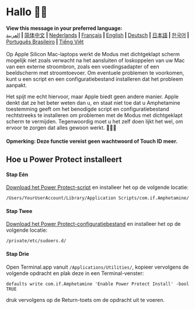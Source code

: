 # Hallo 👋🏼
<b>View this message in your preferred language:</b><br><a href="https://x74353.github.io/Amphetamine-Power-Protect/Localized/PowerProtectInstall_Arabic.html">العربية</a><b> | </b><a href="https://x74353.github.io/Amphetamine-Power-Protect/Localized/PowerProtectInstall_ChineseSimplified.html">简体中文<a><b> | </b><a href="https://x74353.github.io/Amphetamine-Power-Protect/Localized/PowerProtectInstall_Dutch.html">Nederlands</a><b> | </b><a href="https://x74353.github.io/Amphetamine-Power-Protect/Localized/PowerProtectInstall_French.html">Français</a><b> | </b><a href="https://x74353.github.io/Amphetamine-Power-Protect/">English</a><b> | </b><a href="https://x74353.github.io/Amphetamine-Power-Protect/Localized/PowerProtectInstall_German.html">Deutsch</a><b> | </b><a href="https://x74353.github.io/Amphetamine-Power-Protect/Localized/PowerProtectInstall_Japanese.html">日本語</a><b> | </b><a href="https://x74353.github.io/Amphetamine-Power-Protect/Localized/PowerProtectInstall_Korean.html">한국어</a><b> | </b><a href="https://x74353.github.io/Amphetamine-Power-Protect/Localized/PowerProtectInstall_Portuguese.html">Português Brasileiro</a><b> | </b><a href="https://x74353.github.io/Amphetamine-Power-Protect/Localized/PowerProtectInstall_Vietnamese.html">Tiếng Việt</a>
<br><br>
Op Apple Silicon Mac-laptops werkt de Modus met dichtgeklapt scherm mogelijk niet zoals verwacht na het aansluiten of loskoppelen van uw Mac van een externe stroombron, zoals een voedingsadapter of een beeldscherm met stroomtoevoer. Om eventuele problemen te voorkomen, kunt u een script en een configuratiebestand installeren dat het probleem aanpakt.

Het spijt me echt hiervoor, maar Apple biedt geen andere manier. Apple denkt dat ze het beter weten dan u, en staat niet toe dat u Amphetamine toestemming geeft om het benodigde script en configuratiebestand rechtstreeks te installeren om problemen met de Modus met dichtgeklapt scherm te vermijden. Tegenwoordig moet u het zelf doen lijkt het wel, om ervoor te zorgen dat alles gewoon werkt. 🔨💪🏼

<h4>Opmerking: Deze functie vereist geen wachtwoord of Touch ID meer.</h4>

## Hoe u Power Protect installeert

<h4>Stap Eén</h4>
<a href="https://raw.githubusercontent.com/x74353/Amphetamine/master/Files/PowerProtect_Script.zip">Download het Power Protect-script</a> en installeer het op de volgende locatie:<br>

```
/Users/YourUserAccount/Library/Application Scripts/com.if.Amphetamine/
```

<h4>Stap Twee</h4>

<a href="https://raw.githubusercontent.com/x74353/Amphetamine/master/Files/PowerProtect_Configuration.zip">Download het Power Protect-configuratiebestand</a> en installeer het op de volgende locatie:

```
/private/etc/sudoers.d/
```

<h4>Stap Drie</h4>

Open Terminal.app vanuit ```/Applications/Utilities/```, kopieer vervolgens de volgende opdracht en plak deze in een Terminal-venster:

```
defaults write com.if.Amphetamine 'Enable Power Protect Install' -bool TRUE
```

druk vervolgens op de Return-toets om de opdracht uit te voeren.


